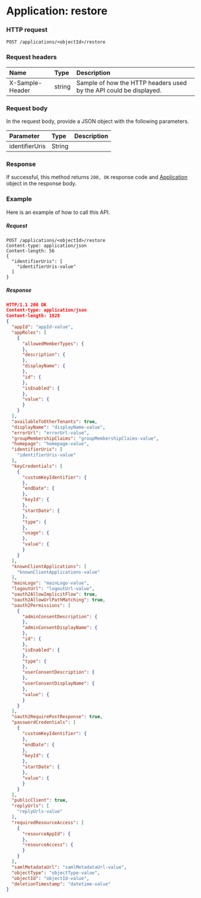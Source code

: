 # Application: restore


### HTTP request
```http
POST /applications/<objectId>/restore

```
### Request headers
| Name       | Type | Description|
|:---------------|:--------|:----------|
| X-Sample-Header  | string  | Sample of how the HTTP headers used by the API could be displayed.|

### Request body
In the request body, provide a JSON object with the following parameters.

| Parameter	   | Type	|Description|
|:---------------|:--------|:----------|
|identifierUris|String||

### Response
If successful, this method returns `200, OK` response code and [Application](../resources/application.md) object in the response body.

### Example
Here is an example of how to call this API.
##### Request
```http
POST /applications/<objectId>/restore
Content-type: application/json
Content-length: 56
{
  "identifierUris": [
    "identifierUris-value"
  ]
}
```
##### Response
```json
HTTP/1.1 200 OK
Content-type: application/json
Content-length: 1828
{
  "appId": "appId-value",
  "appRoles": [
    {
      "allowedMemberTypes": {
      },
      "description": {
      },
      "displayName": {
      },
      "id": {
      },
      "isEnabled": {
      },
      "value": {
      }
    }
  ],
  "availableToOtherTenants": true,
  "displayName": "displayName-value",
  "errorUrl": "errorUrl-value",
  "groupMembershipClaims": "groupMembershipClaims-value",
  "homepage": "homepage-value",
  "identifierUris": [
    "identifierUris-value"
  ],
  "keyCredentials": [
    {
      "customKeyIdentifier": {
      },
      "endDate": {
      },
      "keyId": {
      },
      "startDate": {
      },
      "type": {
      },
      "usage": {
      },
      "value": {
      }
    }
  ],
  "knownClientApplications": [
    "knownClientApplications-value"
  ],
  "mainLogo": "mainLogo-value",
  "logoutUrl": "logoutUrl-value",
  "oauth2AllowImplicitFlow": true,
  "oauth2AllowUrlPathMatching": true,
  "oauth2Permissions": [
    {
      "adminConsentDescription": {
      },
      "adminConsentDisplayName": {
      },
      "id": {
      },
      "isEnabled": {
      },
      "type": {
      },
      "userConsentDescription": {
      },
      "userConsentDisplayName": {
      },
      "value": {
      }
    }
  ],
  "oauth2RequirePostResponse": true,
  "passwordCredentials": [
    {
      "customKeyIdentifier": {
      },
      "endDate": {
      },
      "keyId": {
      },
      "startDate": {
      },
      "value": {
      }
    }
  ],
  "publicClient": true,
  "replyUrls": [
    "replyUrls-value"
  ],
  "requiredResourceAccess": [
    {
      "resourceAppId": {
      },
      "resourceAccess": {
      }
    }
  ],
  "samlMetadataUrl": "samlMetadataUrl-value",
  "objectType": "objectType-value",
  "objectId": "objectId-value",
  "deletionTimestamp": "datetime-value"
}
```

<!-- uuid: fb4545c2-9faa-447e-879d-1f327c68befb
2015-10-09 16:04:04 UTC -->